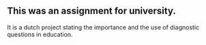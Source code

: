 ## This was an assignment for university.
It is a dutch project stating the importance and the use of diagnostic questions in education.
